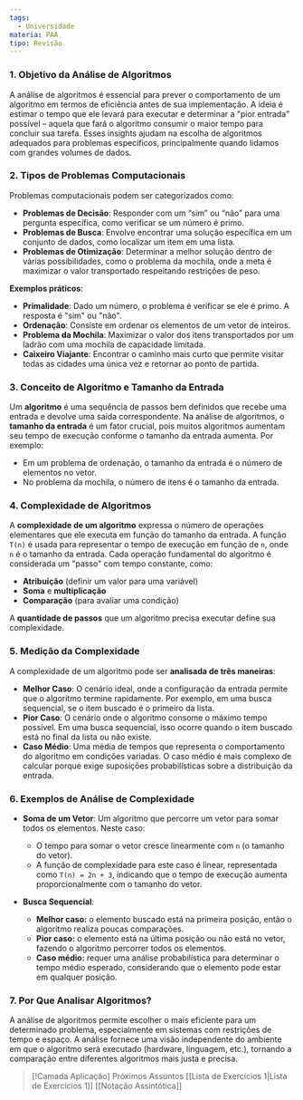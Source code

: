 ```yaml
---
tags:
  - Universidade
materia: PAA
tipo: Revisão
---
```

### 1. **Objetivo da Análise de Algoritmos**

A análise de algoritmos é essencial para prever o comportamento de um algoritmo em termos de eficiência antes de sua implementação. A ideia é estimar o tempo que ele levará para executar e determinar a "pior entrada" possível – aquela que fará o algoritmo consumir o maior tempo para concluir sua tarefa. Esses insights ajudam na escolha de algoritmos adequados para problemas específicos, principalmente quando lidamos com grandes volumes de dados.

### 2. **Tipos de Problemas Computacionais**

Problemas computacionais podem ser categorizados como:

- **Problemas de Decisão**: Responder com um “sim” ou “não” para uma pergunta específica, como verificar se um número é primo.
- **Problemas de Busca**: Envolve encontrar uma solução específica em um conjunto de dados, como localizar um item em uma lista.
- **Problemas de Otimização**: Determinar a melhor solução dentro de várias possibilidades, como o problema da mochila, onde a meta é maximizar o valor transportado respeitando restrições de peso.

**Exemplos práticos**:

- **Primalidade**: Dado um número, o problema é verificar se ele é primo. A resposta é "sim" ou "não".
- **Ordenação**: Consiste em ordenar os elementos de um vetor de inteiros.
- **Problema da Mochila**: Maximizar o valor dos itens transportados por um ladrão com uma mochila de capacidade limitada.
- **Caixeiro Viajante**: Encontrar o caminho mais curto que permite visitar todas as cidades uma única vez e retornar ao ponto de partida.

### 3. **Conceito de Algoritmo e Tamanho da Entrada**

Um **algoritmo** é uma sequência de passos bem definidos que recebe uma entrada e devolve uma saída correspondente. Na análise de algoritmos, o **tamanho da entrada** é um fator crucial, pois muitos algoritmos aumentam seu tempo de execução conforme o tamanho da entrada aumenta. Por exemplo:

- Em um problema de ordenação, o tamanho da entrada é o número de elementos no vetor.
- No problema da mochila, o número de itens é o tamanho da entrada.

### 4. **Complexidade de Algoritmos**

A **complexidade de um algoritmo** expressa o número de operações elementares que ele executa em função do tamanho da entrada. A função `T(n)` é usada para representar o tempo de execução em função de `n`, onde `n` é o tamanho da entrada. Cada operação fundamental do algoritmo é considerada um "passo" com tempo constante, como:

- **Atribuição** (definir um valor para uma variável)
- **Soma** e **multiplicação**
- **Comparação** (para avaliar uma condição)

A **quantidade de passos** que um algoritmo precisa executar define sua complexidade.

### 5. **Medição da Complexidade**

A complexidade de um algoritmo pode ser **analisada de três maneiras**:

- **Melhor Caso**: O cenário ideal, onde a configuração da entrada permite que o algoritmo termine rapidamente. Por exemplo, em uma busca sequencial, se o item buscado é o primeiro da lista.
- **Pior Caso**: O cenário onde o algoritmo consome o máximo tempo possível. Em uma busca sequencial, isso ocorre quando o item buscado está no final da lista ou não existe.
- **Caso Médio**: Uma média de tempos que representa o comportamento do algoritmo em condições variadas. O caso médio é mais complexo de calcular porque exige suposições probabilísticas sobre a distribuição da entrada.

### 6. **Exemplos de Análise de Complexidade**

- **Soma de um Vetor**: Um algoritmo que percorre um vetor para somar todos os elementos. Neste caso:
    
    - O tempo para somar o vetor cresce linearmente com `n` (o tamanho do vetor).
    - A função de complexidade para este caso é linear, representada como `T(n) = 2n + 3`, indicando que o tempo de execução aumenta proporcionalmente com o tamanho do vetor.
- **Busca Sequencial**:
    
    - **Melhor caso:** o elemento buscado está na primeira posição, então o algoritmo realiza poucas comparações.
    - **Pior caso:** o elemento está na última posição ou não está no vetor, fazendo o algoritmo percorrer todos os elementos.
    - **Caso médio:** requer uma análise probabilística para determinar o tempo médio esperado, considerando que o elemento pode estar em qualquer posição.

### 7. **Por Que Analisar Algoritmos?**

A análise de algoritmos permite escolher o mais eficiente para um determinado problema, especialmente em sistemas com restrições de tempo e espaço. A análise fornece uma visão independente do ambiente em que o algoritmo será executado (hardware, linguagem, etc.), tornando a comparação entre diferentes algoritmos mais justa e precisa.

> [!Camada Aplicação] Próximos Assuntos 
> [[Lista de Exercı́cios 1|Lista de Exercı́cios 1]]
> [[Notação Assintótica]]